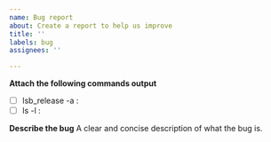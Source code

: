 ```yaml
---
name: Bug report
about: Create a report to help us improve
title: ''
labels: bug
assignees: ''

---
```


**Attach the following commands output**

- [ ] lsb_release -a : 
- [ ] ls -l : 

**Describe the bug**
A clear and concise description of what the bug is.
